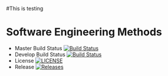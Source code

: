 #This is testing
# Software Engineering Methods

- Master Build Status [![Build Status](https://travis-ci.org/moemyintaungmoe/sem.svg?branch=master)](https://travis-ci.org/moemyintaungmoe/sem)
- Develop Build Status [![Build Status](https://travis-ci.org/moemyintaungmoe/sem.svg?branch=develop)](https://travis-ci.org/moemyintaungmoe/sem)
- License [![LICENSE](https://img.shields.io/github/license/moemyintaungmoe/sem/all.svg?style=flat-square)](https://github.com/moemyintaungmoe/sem/blob/master/LICENSE)
- Release [![Releases](https://img.shields.io/github/release/moemyintaungmoe/sem/all.svg?style=flat-square)](https://github.com/moemyintaungmoe/sem/releases)